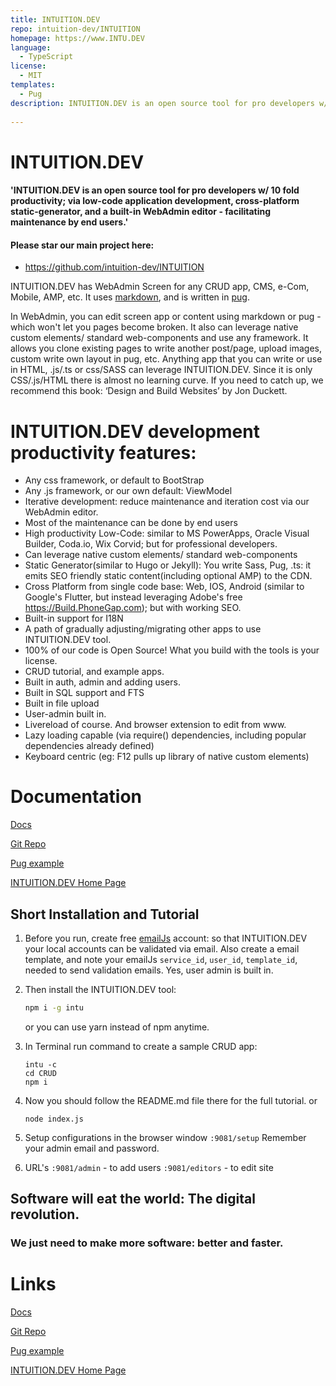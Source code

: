 ```yaml
---
title: INTUITION.DEV
repo: intuition-dev/INTUITION
homepage: https://www.INTU.DEV
language:
  - TypeScript
license:
  - MIT
templates:
  - Pug
description: INTUITION.DEV is an open source tool for pro developers w/ 10 fold productivity; via low-code application development, cross-platform static-generator, and a built-in WebAdmin editor - facilitating maintenance by end users.
 
---
```



# INTUITION.DEV

#### 'INTUITION.DEV is an open source tool for pro developers w/ 10 fold productivity; via low-code application development, cross-platform static-generator, and a built-in WebAdmin editor - facilitating maintenance by end users.'

#### Please star our main project here:
- https://github.com/intuition-dev/INTUITION

INTUITION.DEV has WebAdmin Screen for any CRUD app, CMS, e-Com, Mobile, AMP, etc.  It uses [markdown](https://daringfireball.net/projects/markdown/syntax), and is written in [pug](https://pugjs.org/language/tags.html).

In WebAdmin, you can edit screen app or content using markdown or pug - which won't let you pages become broken. It also can leverage native custom elements/ standard web-components and use any framework. It allows you clone existing pages to write another post/page, upload images, custom write own layout in pug, etc. Anything app that you can write or use in HTML, .js/.ts or css/SASS can leverage INTUITION.DEV. Since it is only CSS/.js/HTML there is almost no learning curve.  If you need to catch up, we recommend this book: ‘Design and Build Websites’ by Jon Duckett.


# INTUITION.DEV development productivity features:

- Any css framework, or default to BootStrap
- Any .js framework, or our own default: ViewModel
- Iterative development: reduce maintenance and iteration cost via our WebAdmin editor.
- Most of the maintenance can be done by end users
- High productivity Low-Code: similar to MS PowerApps, Oracle Visual Builder, Coda.io, Wix Corvid; but for professional developers.
- Can leverage native custom elements/ standard web-components 
- Static Generator(similar to Hugo or Jekyll): You write Sass, Pug, .ts: it emits SEO friendly static content(including optional AMP) to the CDN.
- Cross Platform from single code base: Web, IOS, Android (similar to Google's Flutter, but instead leveraging Adobe's free https://Build.PhoneGap.com); but with working SEO. 
- Built-in support for I18N 
- A path of gradually adjusting/migrating other apps to use INTUITION.DEV tool. 
- 100% of our code is Open Source! What you build with the tools is your license.
- CRUD tutorial, and example apps.
- Built in auth, admin and adding users.
- Built in SQL support and FTS
- Built in file upload
- User-admin built in.
- Livereload of course. And browser extension to edit from www.
- Lazy loading capable (via require() dependencies, including popular dependencies already defined)  
- Keyboard centric (eg: F12 pulls up library of native custom elements)

# Documentation

[Docs](http://docs.mbake.org)

[Git Repo](http://git.mbake.org)

[Pug example](https://pug.mbake.org)

[INTUITION.DEV Home Page](https://www.INTU.DEV)


## Short Installation and Tutorial

1. Before you run, create free [emailJs](https://www.emailjs.com) account: so that INTUITION.DEV your local accounts can be validated via email. Also create a email template, and note your emailJs `service_id`, `user_id`,  `template_id`, needed to send validation emails. Yes, user admin is built in.

2. Then install the INTUITION.DEV tool:
    ```bash
    npm i -g intu
    ```
    or you can use yarn instead of npm anytime.

3. In Terminal run command to create a sample CRUD app: 
    ```
    intu -c
    cd CRUD
    npm i
    ```

4. Now you should follow the README.md file there for the full tutorial.
or
    ```
    node index.js
    ```

5. Setup configurations in the browser window `:9081/setup`
   Remember your admin email and password.

6. URL's
   `:9081/admin` - to add users
   `:9081/editors` - to edit site


## Software will eat the world: The digital revolution.
### We just need to make more software: better and faster.


# Links

[Docs](http://docs.mbake.org)

[Git Repo](http://git.mbake.org)

[Pug example](https://pug.mbake.org)

[INTUITION.DEV Home Page](https://www.INTU.DEV)
